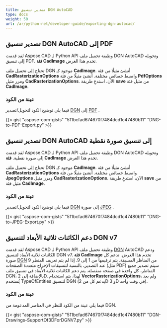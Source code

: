 ```yaml
---
title: تصدير تنسيق DGN AutoCAD
type: docs
weight: 50
url: /ar/python-net/developer-guide/exporting-dgn-autocad/
---
```


## **تصدير تنسيق DGN AutoCAD إلى PDF**

لقد قدمت Aspose.CAD لـ Python API وظيفة تحميل ملف DGN AutoCAD وتحويله إلى تنسيق PDF. **فئة CadImage** تخدم هذا الغرض.

تحتاج إلى تحميل ملف DGN موجود كـ **CadImage**. أنشئ مثيلًا من فئة **CadRasterizationOptions** واضبط خصائص مختلفة. أنشئ مثيلًا من فئة **PdfOptions** ومرر مثيل **CadRasterizationOptions**. الآن، استدعِ طريقة **save** من مثيل فئة **CadImage**.

### عينة من الكود

فيما يلي توضيح الكود لتحويل/تصدير [DGN](https://docs.fileformat.com/cad/dgn/) إلى [PDF](https://docs.fileformat.com/pdf/) .

{{< gist "aspose-com-gists" "511bcfad674670f7484dcd1c47480b11" "DNG-to-PDF-Export.py" >}}

## **تصدير تنسيق DGN AutoCAD إلى تنسيق صورة نقطية**

لقد قدمت Aspose.CAD لـ Python API وظيفة تحميل ملف DGN AutoCAD وتحويله إلى صورة نقطية. **فئة CadImage** تخدم هذا الغرض.

تحتاج إلى تحميل ملف DGN موجود كـ **CadImage**. أنشئ مثيلًا من فئة **CadRasterizationOptions** واضبط خصائص مختلفة. أنشئ مثيلًا من فئة **JpegOptions** ومرر مثيل **CadRasterizationOptions**. الآن، استدعِ طريقة **save** من مثيل فئة **CadImage**.

### عينة من الكود

فيما يلي توضيح الكود لتحويل/تصدير [DGN](https://docs.fileformat.com/cad/dgn/) إلى صورة [JPEG](https://docs.fileformat.com/image/jpeg/) .

{{< gist "aspose-com-gists" "511bcfad674670f7484dcd1c47480b11" "DNG-to-JPEG-Export.py" >}}

## **دعم الكائنات ثلاثية الأبعاد لتنسيق DGN v7**

لقد قدمت Aspose.CAD لـ Python API وظيفة تحميل ملف [DGN](https://docs.fileformat.com/cad/dgn/) AutoCAD ودعم الكائنات ثلاثية الأبعاد لتنسيق DGN v7. **فئة CadImage** تخدم هذا الغرض. تدعم كل صورة [DGN](https://docs.fileformat.com/cad/dgn/) 9 من المناظر المسبقة. يتم ترقيمها من 1 إلى 9. إذا لم يتم تعريف المنظر عند التصدير، بالنسبة لتنسيقات الإخراج متعددة الصفحات (مثل PDF) سيتم تصدير جميع المناظر، كل واحدة في صفحة منفصلة. يتم دعم الكائنات ثلاثية الأبعاد في تنسيق ملف DGN، بالإضافة إلى 2D. لهذا، يتم استخدام **VectorRasterizationOptions**، ولم يعد يُستخدم TypeOfEntities لتنسيق DGN (يدعم كل من 2D و 3D في وقت واحد).

### عينة من الكود

فيما يلي عينة من الكود للنظر في العناصر المدعومة من DGN.

{{< gist "aspose-com-gists" "511bcfad674670f7484dcd1c47480b11" "DGN-Drawings-SupportOf3DForDGNV7.py" >}}

